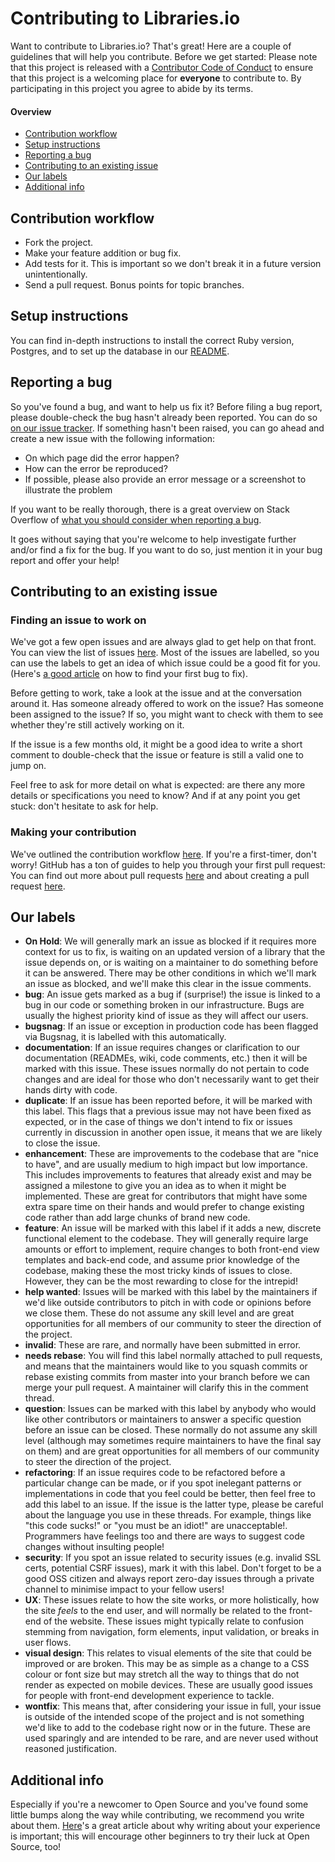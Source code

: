 # Contributing to Libraries.io

Want to contribute to Libraries.io? That's great! Here are a couple of guidelines that will help you contribute. Before we get started: Please note that this project is released with a [Contributor Code of Conduct](CODE_OF_CONDUCT.md) to ensure that this project is a welcoming place for **everyone** to contribute to. By participating in this project you agree to abide by its terms.

#### Overview

* [Contribution workflow](#contribution-workflow)
* [Setup instructions](#setup-instructions)
* [Reporting a bug](#reporting-a-bug)
* [Contributing to an existing issue](#contributing-to-an-existing-issue)
* [Our labels](#our-labels)  
* [Additional info](#additional-info)

## Contribution workflow

 * Fork the project.
 * Make your feature addition or bug fix.
 * Add tests for it. This is important so we don't break it in a future version unintentionally.
 * Send a pull request. Bonus points for topic branches.

## Setup instructions

You can find in-depth instructions to install the correct Ruby version, Postgres, and to set up the database in our [README](https://github.com/librariesio/libraries.io/blob/master/README.md#getting-started).

## Reporting a bug

So you've found a bug, and want to help us fix it? Before filing a bug report, please double-check the bug hasn't already been reported. You can do so [on our issue tracker](https://github.com/librariesio/libraries.io/issues?q=is%3Aissue+is%3Aopen+label%3Abug). If something hasn't been raised, you can go ahead and create a new issue with the following information:

* On which page did the error happen?
* How can the error be reproduced?
* If possible, please also provide an error message or a screenshot to illustrate the problem

If you want to be really thorough, there is a great overview on Stack Overflow of [what you should consider when reporting a bug](http://stackoverflow.com/questions/240323/how-to-report-bugs-the-smart-way).

It goes without saying that you're welcome to help investigate further and/or find a fix for the bug. If you want to do so, just mention it in your bug report and offer your help!  

## Contributing to an existing issue

### Finding an issue to work on

We've got a few open issues and are always glad to get help on that front. You can view the list of issues [here](https://github.com/librariesio/libraries.io/issues). Most of the issues are labelled, so you can use the labels to get an idea of which issue could be a good fit for you. (Here's [a good article](https://medium.freecodecamp.com/finding-your-first-open-source-project-or-bug-to-work-on-1712f651e5ba) on how to find your first bug to fix).

Before getting to work, take a look at the issue and at the conversation around it. Has someone already offered to work on the issue? Has someone been assigned to the issue? If so, you might want to check with them to see whether they're still actively working on it.

If the issue is a few months old, it might be a good idea to write a short comment to double-check that the issue or feature is still a valid one to jump on.

Feel free to ask for more detail on what is expected: are there any more details or specifications you need to know?
And if at any point you get stuck: don't hesitate to ask for help.

### Making your contribution

We've outlined the contribution workflow [here](#contribution-workflow). If you're a first-timer, don't worry! GitHub has a ton of guides to help you through your first pull request: You can find out more about pull requests [here](https://help.github.com/articles/about-pull-requests/) and about creating a pull request [here](https://help.github.com/articles/creating-a-pull-request/).

## Our labels


- **On Hold**: We will generally mark an issue as blocked if it requires more context for us to fix, is waiting on an updated version of a library that the issue depends on, or is waiting on a maintainer to do something before it can be answered. There may be other conditions in which we'll mark an issue as blocked, and we'll make this clear in the issue comments.
- **bug**: An issue gets marked as a bug if (surprise!) the issue is linked to a bug in our code or something broken in our infrastructure. Bugs are usually the highest priority kind of issue as they will affect our users.
- **bugsnag**: If an issue or exception in production code has been flagged via Bugsnag, it is labelled with this automatically.
- **documentation**: If an issue requires changes or clarification to our documentation (READMEs, wiki, code comments, etc.) then it will be marked with this issue. These issues normally do not pertain to code changes and are ideal for those who don't necessarily want to get their hands dirty with code.
- **duplicate**: If an issue has been reported before, it will be marked with this label. This flags that a previous issue may not have been fixed as expected, or in the case of things we don't intend to fix or issues currently in discussion in another open issue, it means that we are likely to close the issue.
- **enhancement**: These are improvements to the codebase that are "nice to have", and are usually medium to high impact but low importance. This includes improvements to features that already exist and may be assigned a milestone to give you an idea as to when it might be implemented. These are great for contributors that might have some extra spare time on their hands and would prefer to change existing code rather than add large chunks of brand new code.
- **feature**: An issue will be marked with this label if it adds a new, discrete functional element to the codebase. They will generally require large amounts or effort to implement, require changes to both front-end view templates and back-end code, and assume prior knowledge of the codebase, making these the most tricky kinds of issues to close. However, they can be the most rewarding to close for the intrepid!
- **help wanted**: Issues will be marked with this label by the maintainers if we'd like outside contributors to pitch in with code or opinions before we close them. These do not assume any skill level and are great opportunities for all members of our community to steer the direction of the project.
- **invalid**: These are rare, and normally have been submitted in error.
- **needs rebase**: You will find this label normally attached to pull requests, and means that the maintainers would like to you squash commits or rebase existing commits from master into your branch before we can merge your pull request. A maintainer will clarify this in the comment thread.
- **question**: Issues can be marked with this label by anybody who would like other contributors or maintainers to answer a specific question before an issue can be closed. These normally do not assume any skill level (although may sometimes require maintainers to have the final say on them) and are great opportunities for all members of our community to steer the direction of the project.
- **refactoring**: If an issue requires code to be refactored before a particular change can be made, or if you spot inelegant patterns or implementations in code that you feel could be better, then feel free to add this label to an issue. If the issue is the latter type, please be careful about the language you use in these threads. For example, things like "this code sucks!" or "you must be an idiot!" are unacceptable!. Programmers have feelings too and there are ways to suggest code changes without insulting people!
- **security**: If you spot an issue related to security issues (e.g. invalid SSL certs, potential CSRF issues), mark it with this label. Don't forget to be a good OSS citizen and always report zero-day issues through a private channel to minimise impact to your fellow users!
- **UX**: These issues relate to how the site works, or more holistically, how the site _feels_ to the end user, and will normally be related to the front-end of the website. These issues might typically relate to confusion stemming from navigation, form elements, input validation, or breaks in user flows.
- **visual design**: This relates to visual elements of the site that could be improved or are broken. This may be as simple as a change to a CSS colour or font size but may stretch all the way to things that do not render as expected on mobile devices. These are usually good issues for people with front-end development experience to tackle.
- **wontfix**: This means that, after considering your issue in full, your issue is outside of the intended scope of the project and is not something we'd like to add to the codebase right now or in the future. These are used sparingly and are intended to be rare, and are never used without reasoned justification.

## Additional info

Especially if you're a newcomer to Open Source and you've found some little bumps along the way while contributing, we recommend you write about them. [Here](https://medium.freecodecamp.com/new-contributors-to-open-source-please-blog-more-920af14cffd)'s a great article about why writing about your experience is important; this will encourage other beginners to try their luck at Open Source, too!
